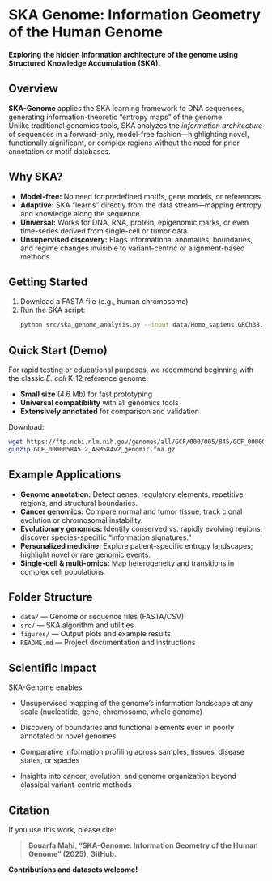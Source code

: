 # SKA Genome: Information Geometry of the Human Genome

**Exploring the hidden information architecture of the genome using Structured Knowledge Accumulation (SKA).**



## Overview

**SKA-Genome** applies the SKA learning framework to DNA sequences, generating information-theoretic “entropy maps” of the genome.  
Unlike traditional genomics tools, SKA analyzes the *information architecture* of sequences in a forward-only, model-free fashion—highlighting novel, functionally significant, or complex regions without the need for prior annotation or motif databases.



## Why SKA?

- **Model-free:** No need for predefined motifs, gene models, or references.
- **Adaptive:** SKA “learns” directly from the data stream—mapping entropy and knowledge along the sequence.
- **Universal:** Works for DNA, RNA, protein, epigenomic marks, or even time-series derived from single-cell or tumor data.
- **Unsupervised discovery:** Flags informational anomalies, boundaries, and regime changes invisible to variant-centric or alignment-based methods.


## Getting Started

1. Download a FASTA file (e.g., human chromosome)
2. Run the SKA script:
   ```bash
   python src/ska_genome_analysis.py --input data/Homo_sapiens.GRCh38.dna.chromosome.21.fa --output figures/chr21_entropy.png

## Quick Start (Demo)

For rapid testing or educational purposes, we recommend beginning with the classic *E. coli* K-12 reference genome:

- **Small size** (4.6 Mb) for fast prototyping
- **Universal compatibility** with all genomics tools
- **Extensively annotated** for comparison and validation

Download:

```bash
wget https://ftp.ncbi.nlm.nih.gov/genomes/all/GCF/000/005/845/GCF_000005845.2_ASM584v2/GCF_000005845.2_ASM584v2_genomic.fna.gz
gunzip GCF_000005845.2_ASM584v2_genomic.fna.gz
```




## Example Applications

- **Genome annotation:** Detect genes, regulatory elements, repetitive regions, and structural boundaries.
- **Cancer genomics:** Compare normal and tumor tissue; track clonal evolution or chromosomal instability.
- **Evolutionary genomics:** Identify conserved vs. rapidly evolving regions; discover species-specific “information signatures.”
- **Personalized medicine:** Explore patient-specific entropy landscapes; highlight novel or rare genomic events.
- **Single-cell & multi-omics:** Map heterogeneity and transitions in complex cell populations.



## Folder Structure

- `data/` — Genome or sequence files (FASTA/CSV)
- `src/` — SKA algorithm and utilities
- `figures/` — Output plots and example results
- `README.md` — Project documentation and instructions



## Scientific Impact

SKA-Genome enables:

- Unsupervised mapping of the genome’s information landscape at any scale (nucleotide, gene, chromosome, whole genome)

- Discovery of boundaries and functional elements even in poorly annotated or novel genomes

- Comparative information profiling across samples, tissues, disease states, or species

- Insights into cancer, evolution, and genome organization beyond classical variant-centric methods


## Citation

If you use this work, please cite:  
> **Bouarfa Mahi, “SKA-Genome: Information Geometry of the Human Genome” (2025), GitHub.**



**Contributions and datasets welcome!**


